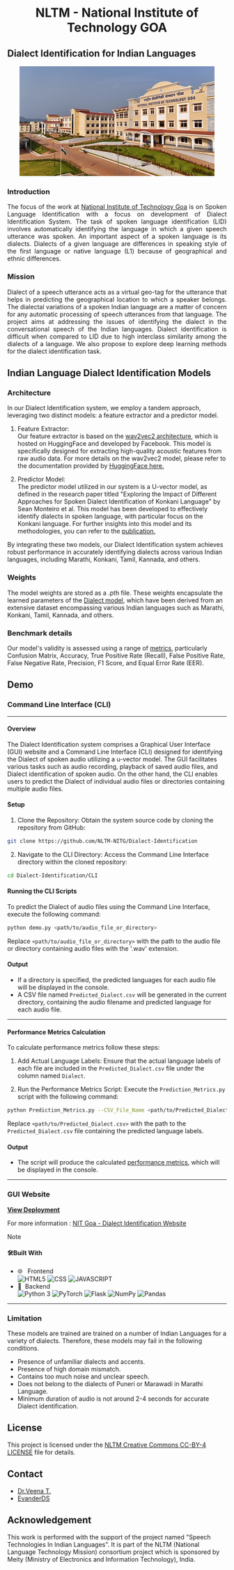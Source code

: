 <div style="text-align: center;">
    <h1>NLTM - National Institute of Technology GOA</h1>
</div>
  
<!-- ABOUT THE PROJECT -->


## Dialect Identification for Indian Languages

<p align="center">
  <img src="Website/static/assets/img/bg-masthead.jpeg" alt="Screenshot">
</p>


### Introduction

<p style="text-align: justify;">
The focus of the work at <a href="https://www.nitgoa.ac.in/">National Institute of Technology Goa</a> is on Spoken Language Identification with a focus on development of Dialect Identification System. The task of spoken language identification (LID) involves automatically identifying the language in which a given speech utterance was spoken. An important aspect of a spoken language is its dialects. Dialects of a given language are differences in speaking style of the first language or native language (L1) because of geographical and ethnic differences.
</p>

### Mission

<p style="text-align: justify;">
Dialect of a speech utterance acts as a virtual geo-tag for the utterance that helps in predicting the geographical location to which a speaker belongs. The dialectal variations of a spoken Indian language are a matter of concern for any automatic processing of speech utterances from that language. The project aims at addressing the issues of identifying the dialect in the conversational speech of the Indian languages. Dialect identification is difficult when compared to LID due to high interclass similarity among the dialects of a language. We also propose to explore deep learning methods for the dialect identification task.
</p>

##  Indian Language Dialect Identification Models

### Architecture

In our Dialect Identification system, we employ a tandem approach, leveraging two distinct models: a feature extractor and a predictor model.

1. Feature Extractor: </br>
Our feature extractor is based on the [wav2vec2 architecture](https://github.com/NLTM-NITG/Dialect-Identification/blob/main/wav2vec2_model.pth), which is hosted on HuggingFace and developed by Facebook. This model is specifically designed for extracting high-quality acoustic features from raw audio data. For more details on the wav2vec2 model, please refer to the documentation provided by [HuggingFace here.](https://huggingface.co/docs/transformers/en/model_doc/wav2vec2) 

2. Predictor Model: </br>
The predictor model utilized in our system is a U-vector model, as defined in the research paper titled "Exploring the Impact of Different Approaches for Spoken Dialect Identification of Konkani Language" by Sean Monteiro et al. This model has been developed to effectively identify dialects in spoken language, with particular focus on the Konkani language. For further insights into this model and its methodologies, you can refer to the [publication.](https://dblp.org/db/conf/specom/specom2023-2.html)

By integrating these two models, our Dialect Identification system achieves robust performance in accurately identifying dialects across various Indian languages, including Marathi, Konkani, Tamil, Kannada, and others.

### Weights

The model weights are stored as a .pth file. These weights encapsulate the learned parameters of the [Dialect model](https://github.com/NLTM-NITG/Dialect-Identification/blob/main/Model_Marathi.pth), which have been derived from an extensive dataset encompassing various Indian languages such as Marathi, Konkani, Tamil, Kannada, and others.

### Benchmark details

Our model's validity is assessed using a range of [metrics](https://scikit-learn.org/stable/modules/model_evaluation.html), particularly Confusion Matrix, Accuracy, True Positive Rate (Recall), False Positive Rate, False Negative Rate, Precision, F1 Score, and Equal Error Rate (EER).

## Demo 
### Command Line Interface (CLI) 
<hr>

#### Overview
The Dialect Identification system comprises a Graphical User Interface (GUI) website and a Command Line Interface (CLI) designed for identifying the Dialect of spoken audio utilizing a u-vector model. The GUI facilitates various tasks such as audio recording, playback of saved audio files, and Dialect identification of spoken audio. On the other hand, the CLI enables users to predict the Dialect of individual audio files or directories containing multiple audio files.


#### **Setup**
1. Clone the Repository: Obtain the system source code by cloning the repository from GitHub:

```sh
git clone https://github.com/NLTM-NITG/Dialect-Identification
```
    
2. Navigate to the CLI Directory: Access the Command Line Interface directory within the cloned repository:

```sh
cd Dialect-Identification/CLI
```

#### **Running the CLI Scripts**

To predict the Dialect of audio files using the Command Line Interface, execute the following command:
   
```sh
python demo.py <path/to/audio_file_or_directory>
```
   
Replace `<path/to/audio_file_or_directory>` with the path to the audio file or directory containing audio files with the '.wav' extension.


#### **Output**

- If a directory is specified, the predicted languages for each audio file will be displayed in the console.
- A CSV file named `Predicted_Dialect.csv` will be generated in the current directory, containing the audio filename and predicted language for each audio file.

<hr>

####  **Performance Metrics Calculation**

To calculate performance metrics follow these steps:


1. Add Actual Language Labels: Ensure that the actual language labels of each file are included in the `Predicted_Dialect.csv` file under the column named `Dialect`.


2. Run the Performance Metrics Script: Execute the `Prediction_Metrics.py` script with the following command:

```sh
python Prediction_Metrics.py --CSV_File_Name <path/to/Predicted_Dialect.csv>
```

Replace `<path/to/Predicted_Dialect.csv>` with the path to the `Predicted_Dialect.csv` file containing the predicted language labels.


#### **Output**

- The script will produce the calculated [performance metrics](https://github.com/NLTM-NITG/Dialect-Identification/tree/main?tab=readme-ov-file#benchmark-details), which will be displayed in the console.

<hr>

### GUI Website 

<strong>[View Deployment](https://nltm-nitg.github.io/Dialect-Identification/)</strong>

For more information : [NIT Goa - Dialect Identification Website](https://github.com/NLTM-NITG/Dialect-Identification/blob/main/Website/GUI%20Website.md)

>[!NOTE]
>#### 🛠Built With
>
>-   🌐 &nbsp; Frontend </br>
>    ![HTML5](https://img.shields.io/badge/-HTML5-333333?style=flat&logo=HTML5)
>    ![CSS](https://img.shields.io/badge/-CSS-333333?style=flat&logo=CSS3&logoColor=1572B6)
>    ![JAVASCRIPT](https://img.shields.io/badge/-JS-333333?style=flat&logo=javascript)
>-   🧾&nbsp; Backend </br>
>    ![Python 3](https://img.shields.io/badge/-Python-333333?style=flat&logo=Python)
>    ![PyTorch](https://img.shields.io/badge/-PyTorch-333333?style=flat&logo=pytorch)
>    ![Flask](https://img.shields.io/badge/-Flask-333333?style=flat&logo=flask)
>    ![NumPy](https://img.shields.io/badge/-NumPy-333333?style=flat&logo=numpy)
>    ![Pandas](https://img.shields.io/badge/-Pandas-333333?style=flat&logo=pandas)

<hr>

   
### Limitation
These models are trained are trained on a number of Indian Languages for a variety of dialects. Therefore, these models may fail in the following conditions.

- Presence of unfamiliar dialects and accents.
- Presence of high domain mismatch.
- Contains too much noise and unclear speech.
- Does not belong to the dialects of Puneri or Marawadi in Marathi Language.
- Minimum duration of audio is not around 2-4 seconds for accurate Dialect identification.


<!-- CONTACT -->
## License

This project is licensed under the [NLTM Creative Commons CC-BY-4 LICENSE](LICENSE) file for details.

## Contact

- [Dr.Veena T.](https://www.nitgoa.ac.in/)
- [EvanderDS](https://www.linkedin.com/in/evanderds/)
 
## Acknowledgement

This work is performed with the support of the project named "Speech Technologies In Indian Languages". It is part of the NLTM (National Language Technology Mission) consortium project which is sponsored by Meity (Ministry of Electronics and Information Technology), India.




